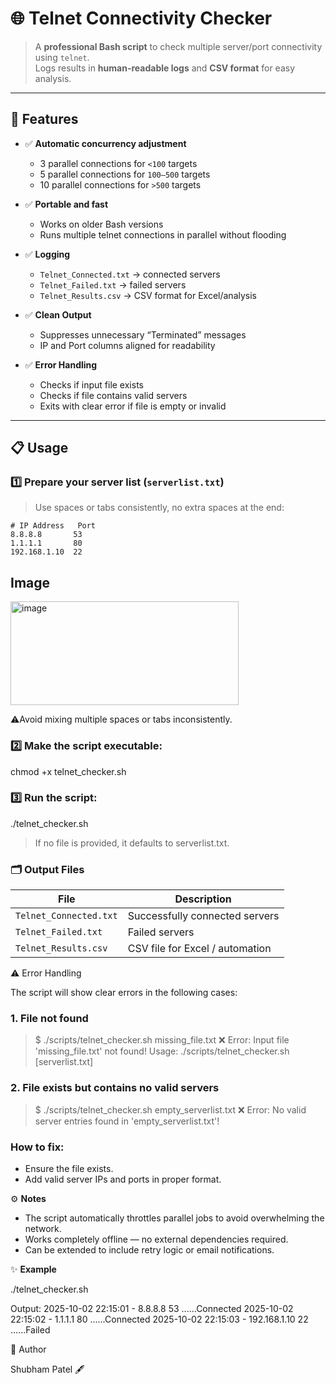 # 🌐 Telnet Connectivity Checker

> A **professional Bash script** to check multiple server/port connectivity using `telnet`.  
> Logs results in **human-readable logs** and **CSV format** for easy analysis.  

---

## 🚀 Features

- ✅ **Automatic concurrency adjustment**
  - 3 parallel connections for `<100` targets  
  - 5 parallel connections for `100–500` targets  
  - 10 parallel connections for `>500` targets  

- ✅ **Portable and fast**
  - Works on older Bash versions  
  - Runs multiple telnet connections in parallel without flooding  

- ✅ **Logging**
  - `Telnet_Connected.txt` → connected servers  
  - `Telnet_Failed.txt` → failed servers  
  - `Telnet_Results.csv` → CSV format for Excel/analysis  

- ✅ **Clean Output**  
  - Suppresses unnecessary “Terminated” messages  
  - IP and Port columns aligned for readability  

- ✅ **Error Handling**  
  - Checks if input file exists  
  - Checks if file contains valid servers  
  - Exits with clear error if file is empty or invalid  

---

## 📋 Usage

### 1️⃣ Prepare your server list (`serverlist.txt`)

> Use spaces or tabs consistently, no extra spaces at the end:

```text
# IP Address   Port
8.8.8.8       53
1.1.1.1       80
192.168.1.10  22
```
## Image

<img width="365" height="166" alt="image" src="https://github.com/user-attachments/assets/62d5df21-a062-4c79-9611-2f5610c4c168" />


⚠️Avoid mixing multiple spaces or tabs inconsistently.


### 2️⃣ Make the script executable:

chmod +x telnet_checker.sh

### 3️⃣ Run the script:

./telnet_checker.sh

> If no file is provided, it defaults to serverlist.txt.


### 🗂 Output Files
| File                   | Description                     |
| ---------------------- | ------------------------------- |
| `Telnet_Connected.txt` | Successfully connected servers  |
| `Telnet_Failed.txt`    | Failed servers                  |
| `Telnet_Results.csv`   | CSV file for Excel / automation |

⚠️ Error Handling

The script will show clear errors in the following cases:

### 1. File not found

> $ ./scripts/telnet_checker.sh missing_file.txt
> ❌ Error: Input file 'missing_file.txt' not found!
> Usage: ./scripts/telnet_checker.sh [serverlist.txt]

### 2. File exists but contains no valid servers
> $ ./scripts/telnet_checker.sh empty_serverlist.txt
>❌ Error: No valid server entries found in 'empty_serverlist.txt'!

### How to fix:
- Ensure the file exists.
- Add valid server IPs and ports in proper format.

⚙️ **Notes**

- The script automatically throttles parallel jobs to avoid overwhelming the network.
- Works completely offline — no external dependencies required.
- Can be extended to include retry logic or email notifications.


✨ **Example**

./telnet_checker.sh

Output:
2025-10-02 22:15:01 - 8.8.8.8         53    ......Connected
2025-10-02 22:15:02 - 1.1.1.1         80    ......Connected
2025-10-02 22:15:03 - 192.168.1.10    22    ......Failed



👤 Author 

Shubham Patel 🖋️
